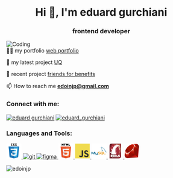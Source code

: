 <h1 align="center">Hi 👋, I'm eduard gurchiani</h1>
<h3 align="center">frontend developer</h3>
<img align="right" alt="Coding" width="600" src="https://storage.googleapis.com/pai-images/841a9f741ca440c5b071a8d01fac38cc.jpeg">

👨‍💻 my portfolio [web portfolio](https://edoinjp.github.io/web-portfolio)

🔭 my latest project [UQ](http://www.uqedu.org)

👯 recent project [friends for benefits](http://friends4benefits-c2cabb89a5bb.herokuapp.com)

📫 How to reach me **edoinjp@gmail.com**

<h3 align="left">Connect with me:</h3>
<p align="left">
<a href="https://linkedin.com/in/eduard-gurchiani" target="blank"><img align="center" src="https://raw.githubusercontent.com/rahuldkjain/github-profile-readme-generator/master/src/images/icons/Social/linked-in-alt.svg" alt="eduard gurchiani" height="30" width="40" /></a>
<a href="https://instagram.com/eduard_gurchiani" target="blank"><img align="center" src="https://raw.githubusercontent.com/rahuldkjain/github-profile-readme-generator/master/src/images/icons/Social/instagram.svg" alt="eduard_gurchiani" height="30" width="40" /></a>
</p>

<h3 align="left">Languages and Tools:</h3>
<p align="left"> <a href="https://www.w3schools.com/css/" target="_blank" rel="noreferrer"> 
  <img src="https://raw.githubusercontent.com/devicons/devicon/master/icons/css3/css3-original-wordmark.svg" alt="css3" width="40" height="40"/> </a> <a href="https://www.figma.com/" target="_blank" rel="noreferrer"> 
    <img src="https://www.vectorlogo.zone/logos/git-scm/git-scm-icon.svg" alt="git" width="40" height="40"/> </a> <a href="https://www.w3.org/html/" target="_blank" rel="noreferrer">
  <img src="https://www.vectorlogo.zone/logos/figma/figma-icon.svg" alt="figma" width="40" height="40"/> </a> <a href="https://git-scm.com/" target="_blank" rel="noreferrer">
             <img src="https://raw.githubusercontent.com/devicons/devicon/master/icons/html5/html5-original-wordmark.svg" alt="html5" width="40" height="40"/> </a> <a               
          href="https://developer.mozilla.org/en-US/docs/Web/JavaScript" target="_blank" rel="noreferrer"> 
       <img src="https://raw.githubusercontent.com/devicons/devicon/master/icons/javascript/javascript-original.svg" alt="javascript" width="40" height="40"/> </a> <a            
         href="https://www.mysql.com/" target="_blank" rel="noreferrer"> 
       <img src="https://raw.githubusercontent.com/devicons/devicon/master/icons/mysql/mysql-original-wordmark.svg" alt="mysql" width="40" height="40"/> </a> <a   
          href="https://rubyonrails.org" target="_blank" rel="noreferrer">
       <img src="https://raw.githubusercontent.com/devicons/devicon/master/icons/rails/rails-original-wordmark.svg" alt="rails" width="40" height="40"/> </a> <a href="https://www.ruby-lang.org/en/" target="_blank" rel="noreferrer"> 
         <img src="https://raw.githubusercontent.com/devicons/devicon/master/icons/ruby/ruby-original.svg" alt="ruby" width="40" height="40"/> </a> </p>

<p><img align="center" src="https://github-readme-stats.vercel.app/api/top-langs?username=edoinjp&show_icons=true&locale=en&layout=compact" alt="edoinjp" /></p>
